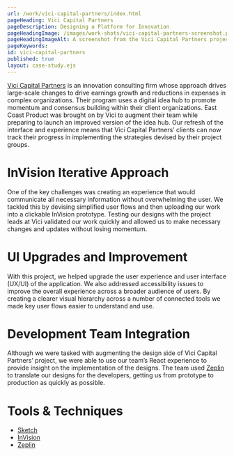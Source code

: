 ```yaml
---
url: /work/vici-capital-partners/index.html
pageHeading: Vici Capital Partners
pageDescription: Designing a Platform for Innovation
pageHeadingImage: /images/work-shots/vici-capital-partners-screenshot.png
pageHeadingImageAlt: A screenshot from the Vici Capital Partners project.
pageKeywords:
id: vici-capital-partners
published: true
layout: case-study.ejs
---
```


<p class="paragraph--major"><a href="http://www.vicicp.com/">Vici Capital Partners</a> is an innovation consulting firm whose approach drives large-scale changes to drive earnings growth and reductions in expenses in complex organizations. Their program uses a digital idea hub to promote momentum and consensus building within their client organizations. East Coast Product was brought on by Vici to augment their team while preparing to launch an improved version of the idea hub. Our refresh of the interface and experience means that Vici Capital Partners’ clients can now track their progress in implementing the strategies devised by their project groups.</p>

<h1 class="text-heading-one">InVision Iterative Approach</h1>

<p>One of the key challenges was creating an experience that would communicate all necessary information without overwhelming the user. We tackled this by devising simplified user flows and then uploading our work into a clickable InVision prototype. Testing our designs with the project leads at Vici validated our work quickly and allowed us to make necessary changes and updates without losing momentum.</p>

<h1 class="text-heading-one">UI Upgrades and Improvement</h1>

<p>With this project, we helped upgrade the user experience and user interface (UX/UI) of the application. We also addressed accessibility issues to improve the overall experience across a broader audience of users. By creating a clearer visual hierarchy across a number of connected tools we made key user flows easier to understand and use.</p>

<h1 class="text-heading-one">Development Team Integration</h1>

<p>Although we were tasked with augmenting the design side of Vici Capital Partners’ project, we were able to use our team’s React experience to provide insight on the implementation of the designs. The team used <a href="https://zeplin.io/">Zeplin</a> to translate our designs for the developers, getting us from prototype to production as quickly as possible.</p>

<h1 class="text-heading-one">Tools &amp; Techniques</h1>

<ul>
  <li><a href="https://www.sketchapp.com/">Sketch</a></li>
  <li><a href="https://www.invisionapp.com/">InVision</a></li>
  <li><a href="https://zeplin.io/">Zeplin</a></li>
</ul>